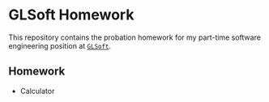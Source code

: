 # GLSoft Homework

This repository contains the probation homework for my part-time software engineering position at [`GLSoft`](https://www.webglsoft.com/).

## Homework
- Calculator